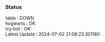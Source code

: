 ### Status


table : DOWN  
hogwarts : OK  
icy-bot : OK  
Latest Update : 2024-07-02 21:08:23.301180
